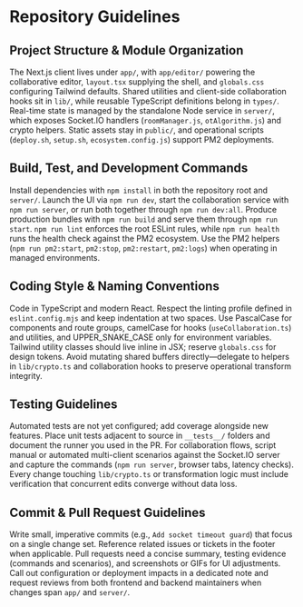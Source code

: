 # Repository Guidelines

## Project Structure & Module Organization
The Next.js client lives under `app/`, with `app/editor/` powering the collaborative editor, `layout.tsx` supplying the shell, and `globals.css` configuring Tailwind defaults. Shared utilities and client-side collaboration hooks sit in `lib/`, while reusable TypeScript definitions belong in `types/`. Real-time state is managed by the standalone Node service in `server/`, which exposes Socket.IO handlers (`roomManager.js`, `otAlgorithm.js`) and crypto helpers. Static assets stay in `public/`, and operational scripts (`deploy.sh`, `setup.sh`, `ecosystem.config.js`) support PM2 deployments.

## Build, Test, and Development Commands
Install dependencies with `npm install` in both the repository root and `server/`. Launch the UI via `npm run dev`, start the collaboration service with `npm run server`, or run both together through `npm run dev:all`. Produce production bundles with `npm run build` and serve them through `npm run start`. `npm run lint` enforces the root ESLint rules, while `npm run health` runs the health check against the PM2 ecosystem. Use the PM2 helpers (`npm run pm2:start`, `pm2:stop`, `pm2:restart`, `pm2:logs`) when operating in managed environments.

## Coding Style & Naming Conventions
Code in TypeScript and modern React. Respect the linting profile defined in `eslint.config.mjs` and keep indentation at two spaces. Use PascalCase for components and route groups, camelCase for hooks (`useCollaboration.ts`) and utilities, and UPPER_SNAKE_CASE only for environment variables. Tailwind utility classes should live inline in JSX; reserve `globals.css` for design tokens. Avoid mutating shared buffers directly—delegate to helpers in `lib/crypto.ts` and collaboration hooks to preserve operational transform integrity.

## Testing Guidelines
Automated tests are not yet configured; add coverage alongside new features. Place unit tests adjacent to source in `__tests__/` folders and document the runner you used in the PR. For collaboration flows, script manual or automated multi-client scenarios against the Socket.IO server and capture the commands (`npm run server`, browser tabs, latency checks). Every change touching `lib/crypto.ts` or transformation logic must include verification that concurrent edits converge without data loss.

## Commit & Pull Request Guidelines
Write small, imperative commits (e.g., `Add socket timeout guard`) that focus on a single change set. Reference related issues or tickets in the footer when applicable. Pull requests need a concise summary, testing evidence (commands and scenarios), and screenshots or GIFs for UI adjustments. Call out configuration or deployment impacts in a dedicated note and request reviews from both frontend and backend maintainers when changes span `app/` and `server/`.

